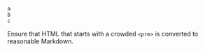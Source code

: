 
    a
    b
    c

Ensure that HTML that starts with a crowded `<pre>` is converted to reasonable
Markdown.

